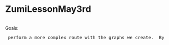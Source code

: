 # ZumiLessonMay3rd

<br>  
Goals:  <br> 
<pre> perform a more complex route with the graphs we create.  By that I mean a route that has more than 3 directions </pre> 
